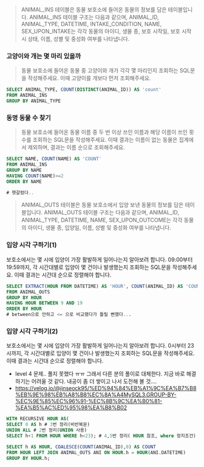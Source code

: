 > ANIMAL_INS 테이블은 동물 보호소에 들어온 동물의 정보를 담은 테이블입니다. ANIMAL_INS 테이블 구조는 다음과 같으며, ANIMAL_ID, ANIMAL_TYPE, DATETIME, INTAKE_CONDITION, NAME, SEX_UPON_INTAKE는 각각 동물의 아이디, 생물 종, 보호 시작일, 보호 시작 시 상태, 이름, 성별 및 중성화 여부를 나타냅니다. 

### 고양이와 개는 몇 마리 있을까

> 동물 보호소에 들어온 동물 중 고양이와 개가 각각 몇 마리인지 조회하는 SQL문을 작성해주세요. 이때 고양이를 개보다 먼저 조회해주세요.

```sql
SELECT ANIMAL_TYPE, COUNT(DISTINCT(ANIMAL_ID)) AS 'count'
FROM ANIMAL_INS
GROUP BY ANIMAL_TYPE
```

### 동명 동물 수 찾기

> 동물 보호소에 들어온 동물 이름 중 두 번 이상 쓰인 이름과 해당 이름이 쓰인 횟수를 조회하는 SQL문을 작성해주세요. 이때 결과는 이름이 없는 동물은 집계에서 제외하며, 결과는 이름 순으로 조회해주세요.

```sql
SELECT NAME, COUNT(NAME) AS 'COUNT'
FROM ANIMAL_INS
GROUP BY NAME
HAVING COUNT(NAME)>=2
ORDER BY NAME

# 헷갈렸다..
```

> ANIMAL_OUTS 테이블은 동물 보호소에서 입양 보낸 동물의 정보를 담은 테이블입니다. ANIMAL_OUTS 테이블 구조는 다음과 같으며, ANIMAL_ID, ANIMAL_TYPE, DATETIME, NAME, SEX_UPON_OUTCOME는 각각 동물의 아이디, 생물 종, 입양일, 이름, 성별 및 중성화 여부를 나타냅니다.

### 입양 시각 구하기(1)
보호소에서는 몇 시에 입양이 가장 활발하게 일어나는지 알아보려 합니다. 09:00부터 19:59까지, 각 시간대별로 입양이 몇 건이나 발생했는지 조회하는 SQL문을 작성해주세요. 이때 결과는 시간대 순으로 정렬해야 합니다.
```sql
SELECT EXTRACT(HOUR FROM DATETIME) AS 'HOUR', COUNT(ANIMAL_ID) AS 'COUNT'
FROM ANIMAL_OUTS
GROUP BY HOUR
HAVING HOUR BETWEEN 9 AND 19
ORDER BY HOUR
# between으로 안하고 <= 으로 비교했다가 틀릴 뻔했다... 
```

### 입양 시각 구하기(2) 
보호소에서는 몇 시에 입양이 가장 활발하게 일어나는지 알아보려 합니다. 0시부터 23시까지, 각 시간대별로 입양이 몇 건이나 발생했는지 조회하는 SQL문을 작성해주세요. 이때 결과는 시간대 순으로 정렬해야 합니다.
- level 4 문제.. 풀지 못했다 ㅠㅠ 그래서 다른 분의 풀이로 대체한다. 지금 바로 해결하기는 어려울 것 같다. 내공이 좀 더 쌓이고 나서 도전해 볼 것....
- https://velog.io/@jinseock95/%ED%94%84%EB%A1%9C%EA%B7%B8%EB%9E%98%EB%A8%B8%EC%8A%A4MySQL3.GROUP-BY-%EC%9E%85%EC%96%91-%EC%8B%9C%EA%B0%81-%EA%B5%AC%ED%95%98%EA%B8%B02

```sql
WITH RECURSIVE HOUR AS(
SELECT 0 AS h # 3번 정리(비반복문)
UNION ALL # 2번 정리(UNION 사용)
SELECT h+1 FROM HOUR WHERE h<23); # 4,5번 정리( HOUR 참조, where 정지조건)

SELECT h AS HOUR, COALESCE(COUNT(ANIMAL_ID),0) AS COUNT
FROM HOUR LEFT JOIN ANIMAL_OUTS ANI ON HOUR.h = HOUR(ANI.DATETIME)
GROUP BY HOUR.h;
```
